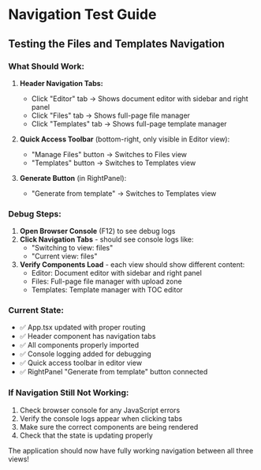 # Navigation Test Guide

## Testing the Files and Templates Navigation

### What Should Work:

1. **Header Navigation Tabs:**
   - Click "Editor" tab → Shows document editor with sidebar and right panel
   - Click "Files" tab → Shows full-page file manager 
   - Click "Templates" tab → Shows full-page template manager

2. **Quick Access Toolbar** (bottom-right, only visible in Editor view):
   - "Manage Files" button → Switches to Files view
   - "Templates" button → Switches to Templates view

3. **Generate Button** (in RightPanel):
   - "Generate from template" → Switches to Templates view

### Debug Steps:

1. **Open Browser Console** (F12) to see debug logs
2. **Click Navigation Tabs** - should see console logs like:
   - "Switching to view: files"
   - "Current view: files"
3. **Verify Components Load** - each view should show different content:
   - Editor: Document editor with sidebar and right panel
   - Files: Full-page file manager with upload zone
   - Templates: Template manager with TOC editor

### Current State:
- ✅ App.tsx updated with proper routing
- ✅ Header component has navigation tabs
- ✅ All components properly imported
- ✅ Console logging added for debugging
- ✅ Quick access toolbar in editor view
- ✅ RightPanel "Generate from template" button connected

### If Navigation Still Not Working:

1. Check browser console for any JavaScript errors
2. Verify the console logs appear when clicking tabs
3. Make sure the correct components are being rendered
4. Check that the state is updating properly

The application should now have fully working navigation between all three views!
